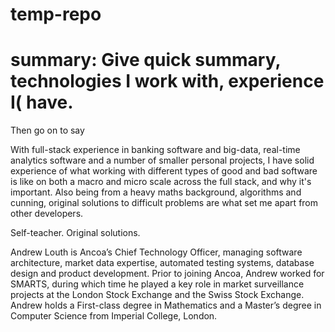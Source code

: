 # temp-repo

# summary: Give quick summary, technologies I work with, experience I( have.
Then go on to say

With full-stack experience in banking software and big-data, real-time analytics software and a number of smaller personal projects, I have solid experience of what working with different types of good and bad software is like on both a macro and micro scale across the full stack, and why it's important. Also being from a heavy maths background, algorithms and cunning, original solutions to difficult problems are what set me apart from other developers.

Self-teacher. Original solutions.

Andrew Louth is Ancoa’s Chief Technology Officer, managing software architecture, market data expertise, automated testing systems, database design and product development. Prior to joining Ancoa, Andrew worked for SMARTS, during which time he played a key role in market surveillance projects at the London Stock Exchange and the Swiss Stock Exchange. Andrew holds a First-class degree in Mathematics and a Master’s degree in Computer Science from Imperial College, London.
